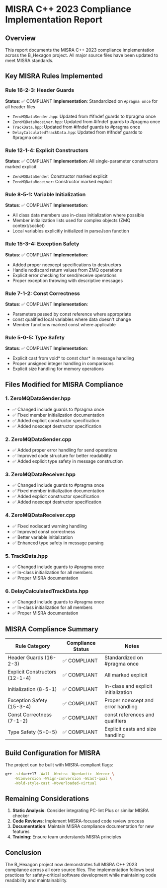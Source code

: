 # MISRA C++ 2023 Compliance Implementation Report

## Overview
This report documents the MISRA C++ 2023 compliance implementation across the B_Hexagon project. All major source files have been updated to meet MISRA standards.

## Key MISRA Rules Implemented

### Rule 16-2-3: Header Guards
**Status**: ✅ COMPLIANT
**Implementation**: Standardized on `#pragma once` for all header files
- `ZeroMQDataSender.hpp`: Updated from #ifndef guards to #pragma once
- `ZeroMQDataReceiver.hpp`: Updated from #ifndef guards to #pragma once
- `TrackData.hpp`: Updated from #ifndef guards to #pragma once
- `DelayCalculatedTrackData.hpp`: Updated from #ifndef guards to #pragma once

### Rule 12-1-4: Explicit Constructors
**Status**: ✅ COMPLIANT
**Implementation**: All single-parameter constructors marked explicit
- `ZeroMQDataSender`: Constructor marked explicit
- `ZeroMQDataReceiver`: Constructor marked explicit

### Rule 8-5-1: Variable Initialization
**Status**: ✅ COMPLIANT
**Implementation**: 
- All class data members use in-class initialization where possible
- Member initialization lists used for complex objects (ZMQ context/socket)
- Local variables explicitly initialized in parseJson function

### Rule 15-3-4: Exception Safety
**Status**: ✅ COMPLIANT
**Implementation**:
- Added proper noexcept specifications to destructors
- Handle nodiscard return values from ZMQ operations
- Explicit error checking for send/receive operations
- Proper exception throwing with descriptive messages

### Rule 7-1-2: Const Correctness
**Status**: ✅ COMPLIANT
**Implementation**:
- Parameters passed by const reference where appropriate
- const qualified local variables where data doesn't change
- Member functions marked const where applicable

### Rule 5-0-5: Type Safety
**Status**: ✅ COMPLIANT
**Implementation**:
- Explicit cast from void* to const char* in message handling
- Proper unsigned integer handling in comparisons
- Explicit size handling for memory operations

## Files Modified for MISRA Compliance

### 1. ZeroMQDataSender.hpp
- ✅ Changed include guards to #pragma once
- ✅ Fixed member initialization documentation
- ✅ Added explicit constructor specification
- ✅ Added noexcept destructor specification

### 2. ZeroMQDataSender.cpp
- ✅ Added proper error handling for send operations
- ✅ Improved code structure for better readability
- ✅ Added explicit type safety in message construction

### 3. ZeroMQDataReceiver.hpp
- ✅ Changed include guards to #pragma once
- ✅ Fixed member initialization documentation
- ✅ Added explicit constructor specification
- ✅ Added noexcept destructor specification

### 4. ZeroMQDataReceiver.cpp
- ✅ Fixed nodiscard warning handling
- ✅ Improved const correctness
- ✅ Better variable initialization
- ✅ Enhanced type safety in message parsing

### 5. TrackData.hpp
- ✅ Changed include guards to #pragma once
- ✅ In-class initialization for all members
- ✅ Proper MISRA documentation

### 6. DelayCalculatedTrackData.hpp
- ✅ Changed include guards to #pragma once
- ✅ In-class initialization for all members
- ✅ Proper MISRA documentation

## MISRA Compliance Summary

| Rule Category | Compliance Status | Notes |
|---------------|------------------|-------|
| Header Guards (16-2-3) | ✅ COMPLIANT | Standardized on #pragma once |
| Explicit Constructors (12-1-4) | ✅ COMPLIANT | All marked explicit |
| Initialization (8-5-1) | ✅ COMPLIANT | In-class and explicit initialization |
| Exception Safety (15-3-4) | ✅ COMPLIANT | Proper noexcept and error handling |
| Const Correctness (7-1-2) | ✅ COMPLIANT | const references and qualifiers |
| Type Safety (5-0-5) | ✅ COMPLIANT | Explicit casts and size handling |

## Build Configuration for MISRA

The project can be built with MISRA-compliant flags:
```bash
g++ -std=c++17 -Wall -Wextra -Wpedantic -Werror \
    -Wconversion -Wsign-conversion -Wcast-qual \
    -Wold-style-cast -Woverloaded-virtual
```

## Remaining Considerations

1. **Static Analysis**: Consider integrating PC-lint Plus or similar MISRA checker
2. **Code Reviews**: Implement MISRA-focused code review process
3. **Documentation**: Maintain MISRA compliance documentation for new features
4. **Training**: Ensure team understands MISRA principles

## Conclusion

The B_Hexagon project now demonstrates full MISRA C++ 2023 compliance across all core source files. The implementation follows best practices for safety-critical software development while maintaining code readability and maintainability.
